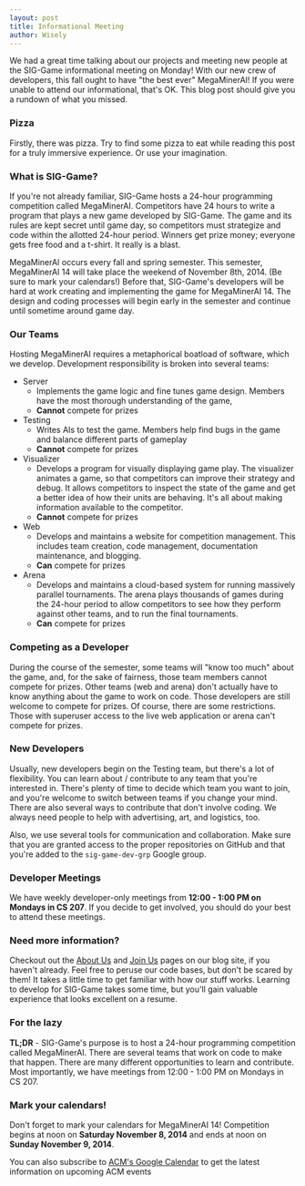 ```yaml
---
layout: post
title: Informational Meeting
author: Wisely
---
```


We had a great time talking about our projects and meeting new people at the SIG-Game informational meeting on Monday!
With our new crew of developers, this fall ought to have "the best ever" MegaMinerAI!
If you were unable to attend our informational, that's OK.
This blog post should give you a rundown of what you missed.

### Pizza

Firstly, there was pizza.
Try to find some pizza to eat while reading this post for a truly immersive experience.
Or use your imagination.

### What is SIG-Game?

If you're not already familiar, SIG-Game hosts a 24-hour programming competition called MegaMinerAI.
Competitors have 24 hours to write a program that plays a new game developed by SIG-Game.
The game and its rules are kept secret until game day, so competitors must strategize and code within the allotted 24-hour period.
Winners get prize money; everyone gets free food and a t-shirt.
It really is a blast.

MegaMinerAI occurs every fall and spring semester.
This semester, MegaMinerAI 14 will take place the weekend of November 8th, 2014.
(Be sure to mark your calendars!)
Before that, SIG-Game's developers will be hard at work creating and implementing the game for MegaMinerAI 14.
The design and coding processes will begin early in the semester and continue until sometime around game day.

### Our Teams

Hosting MegaMinerAI requires a metaphorical boatload of software, which we develop.
Development responsibility is broken into several teams:

* Server
  * Implements the game logic and fine tunes game design.
    Members have the most thorough understanding of the game,
  * **Cannot** compete for prizes
* Testing
  * Writes AIs to test the game.
    Members help find bugs in the game and balance different parts of gameplay
  * **Cannot** compete for prizes
* Visualizer
  * Develops a program for visually displaying game play.
    The visualizer animates a game, so that competitors can improve their strategy and debug.
    It allows competitors to inspect the state of the game and get a better idea of how their units are behaving.
    It's all about making information available to the competitor.
  * **Cannot** compete for prizes
* Web
  * Develops and maintains a website for competition management.
    This includes team creation, code management, documentation maintenance, and blogging.
  * **Can** compete for prizes
* Arena
  * Develops and maintains a cloud-based system for running massively parallel tournaments.
    The arena plays thousands of games during the 24-hour period to allow competitors to see how they perform against other teams, and to run the final tournaments.
  * **Can** compete for prizes

### Competing as a Developer

During the course of the semester, some teams will "know too much" about the game, and, for the sake of fairness, those team members cannot compete for prizes.
Other teams (web and arena) don't actually have to know anything about the game to work on code.
Those developers are still welcome to compete for prizes.
Of course, there are some restrictions.
Those with superuser access to the live web application or arena can't compete for prizes.

### New Developers

Usually, new developers begin on the Testing team, but there's a lot of flexibility.
You can learn about / contribute to any team that you're interested in.
There's plenty of time to decide which team you want to join, and you're welcome to switch between teams if you change your mind.
There are also several ways to contribute that don't involve coding.
We always need people to help with advertising, art, and logistics, too.

Also, we use several tools for communication and collaboration.
Make sure that you are granted access to the proper repositories on GitHub and that you're added to the ``sig-game-dev-grp`` Google group.

### Developer Meetings

We have weekly developer-only meetings from **12:00 - 1:00 PM on Mondays in CS 207**.
If you decide to get involved, you should do your best to attend these meetings.

### Need more information?

Checkout out the [About Us](http://blog.megaminerai.com/about_us/) and [Join Us](http://blog.megaminerai.com/join-siggame/) pages on our blog site, if you haven't already.
Feel free to peruse our code bases, but don't be scared by them!
It takes a little time to get familiar with how our stuff works.
Learning to develop for SIG-Game takes some time, but you'll gain valuable experience that looks excellent on a resume.

### For the lazy

**TL;DR** - SIG-Game's purpose is to host a 24-hour programming competition called MegaMinerAI.
There are several teams that work on code to make that happen.
There are many different opportunities to learn and contribute.
Most importantly, we have meetings from 12:00 - 1:00 PM on Mondays in CS 207.

### Mark your calendars!

Don't forget to mark your calendars for MegaMinerAI 14!
Competition begins at noon on **Saturday November 8, 2014** and ends at noon on **Sunday November 9, 2014**.

You can also subscribe to [ACM's Google Calendar](https://www.google.com/calendar/embed?src=mst.edu_7u3stm8bn7l2umuastep5fmbl0%40group.calendar.google.com&ctz=America/Chicago) to get the latest information on upcoming ACM events

<!--  LocalWords:  immersive strategize ACM ACM's MegaMinerAI SIG
 -->
